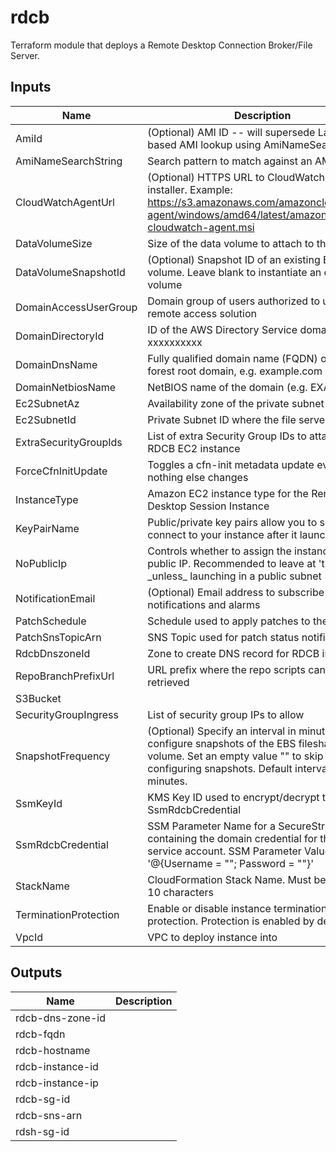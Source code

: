 # rdcb

Terraform module that deploys a Remote Desktop Connection Broker/File Server.

## Inputs

| Name | Description | Type | Default | Required |
|------|-------------|:----:|:-----:|:-----:|
| AmiId | \(Optional\) AMI ID -- will supersede Lambda-based AMI lookup using AmiNameSearchString | string | `""` | no |
| AmiNameSearchString | Search pattern to match against an AMI Name | string | `"Windows_Server-2016-English-Full-Base-*"` | no |
| CloudWatchAgentUrl | \(Optional\) HTTPS URL to CloudWatch Agent installer. Example: https://s3.amazonaws.com/amazoncloudwatch-agent/windows/amd64/latest/amazon-cloudwatch-agent.msi | string | `""` | no |
| DataVolumeSize | Size of the data volume to attach to the instance | string | `"50"` | no |
| DataVolumeSnapshotId | \(Optional\) Snapshot ID of an existing EBS volume. Leave blank to instantiate an empty volume | string | `""` | no |
| DomainAccessUserGroup | Domain group of users authorized to use the remote access solution | string | `"yourgroupname"` | no |
| DomainDirectoryId | ID of the AWS Directory Service domain, e.g. d-xxxxxxxxxx | string | `"d-xxxxxxxxxx"` | no |
| DomainDnsName | Fully qualified domain name \(FQDN\) of the forest root domain, e.g. example.com | string | `"ad.example.com"` | no |
| DomainNetbiosName | NetBIOS name of the domain \(e.g. EXAMPLE\) | string | `"example"` | no |
| Ec2SubnetAz | Availability zone of the private subnet | string | `"us-east-1a"` | no |
| Ec2SubnetId | Private Subnet ID where the file server will run | string | `"subnet-xxxxxxxx"` | no |
| ExtraSecurityGroupIds | List of extra Security Group IDs to attach to the RDCB EC2 instance | list(string) | `<list>` | no |
| ForceCfnInitUpdate | Toggles a cfn-init metadata update even if nothing else changes | string | `"A"` | no |
| InstanceType | Amazon EC2 instance type for the Remote Desktop Session Instance | string | `"t2.medium"` | no |
| KeyPairName | Public/private key pairs allow you to securely connect to your instance after it launches | string | `"yourkeypair"` | no |
| NoPublicIp | Controls whether to assign the instances a public IP. Recommended to leave at 'true' \_unless\_ launching in a public subnet | string | `"true"` | no |
| NotificationEmail | \(Optional\) Email address to subscribe to notifications and alarms | string | `""` | no |
| PatchSchedule | Schedule used to apply patches to the instance | string | `"cron(0 6 ? * Sat *)"` | no |
| PatchSnsTopicArn | SNS Topic used for patch status notifications | string | `""` | no |
| RdcbDnszoneId | Zone to create DNS record for RDCB instance | string | `""` | no |
| RepoBranchPrefixUrl | URL prefix where the repo scripts can be retrieved | string | `"https://raw.githubusercontent.com/plus3it/cfn/master"` | no |
| S3Bucket |  | string | n/a | yes |
| SecurityGroupIngress | List of security group IPs to allow | list(string) | `<list>` | no |
| SnapshotFrequency | \(Optional\) Specify an interval in minutes to configure snapshots of the EBS fileshare volume. Set an empty value "" to skip configuring snapshots. Default interval is 60 minutes. | string | `"60"` | no |
| SsmKeyId | KMS Key ID used to encrypt/decrypt the SsmRdcbCredential | string | `"xxxxxxxx-xxxx-xxxx-xxxx-xxxxxxxxxxxx"` | no |
| SsmRdcbCredential | SSM Parameter Name for a SecureString containing the domain credential for the RDCB service account. SSM Parameter Value format is '@\{Username = "<user>"; Password = "<password>"\}' | string | `"/your-path/rdcb/credential"` | no |
| StackName | CloudFormation Stack Name.  Must be less than 10 characters | string | n/a | yes |
| TerminationProtection | Enable or disable instance termination protection.  Protection is enabled by default. | string | `"true"` | no |
| VpcId | VPC to deploy instance into | string | `"vpc-12345678"` | no |

## Outputs

| Name | Description |
|------|-------------|
| rdcb-dns-zone-id |  |
| rdcb-fqdn |  |
| rdcb-hostname |  |
| rdcb-instance-id |  |
| rdcb-instance-ip |  |
| rdcb-sg-id |  |
| rdcb-sns-arn |  |
| rdsh-sg-id |  |

